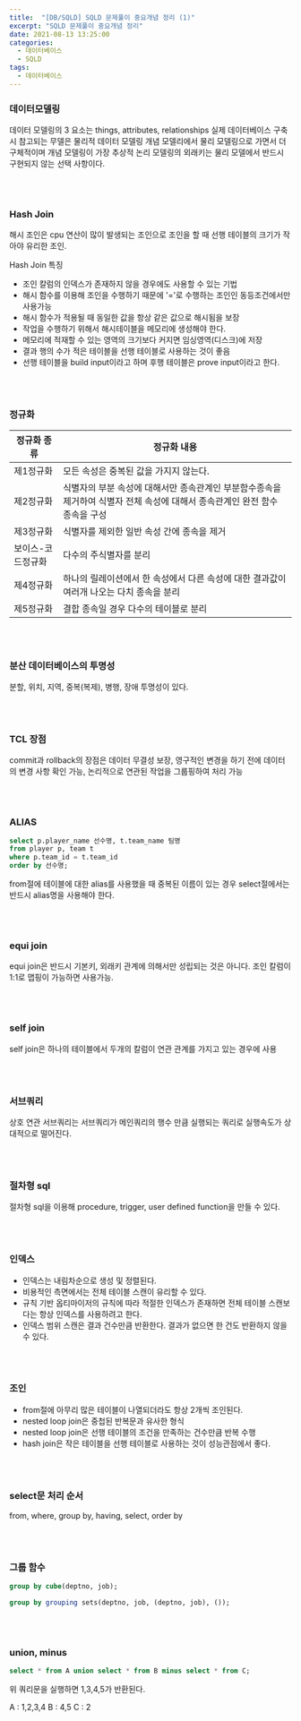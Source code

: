 ```yaml
---
title:  "[DB/SQLD] SQLD 문제풀이 중요개념 정리 (1)"
excerpt: "SQLD 문제풀이 중요개념 정리"
date: 2021-08-13 13:25:00
categories:
  - 데이터베이스
  - SQLD 
tags:
  - 데이터베이스
---
```


### 데이터모델링

데이터 모델링의 3 요소는 things, attributes, relationships
실제 데이터베이스 구축 시 참고되는 무델은 물리적 데이터 모델링
개념 모델리에서 물리 모델링으로 가면서 더 구체적이며 개념 모델링이 가장 추상적
논리 모델링의 외래키는 물리 모델에서 반드시 구현되지 않는 선택 사항이다.

<br>
<br>

### Hash Join

해시 조인은 cpu 연산이 많이 발생되는 조인으로 조인을 할 때 선행 테이블의 크기가 작아야 유리한 조인.

Hash Join 특징
- 조인 칼럼의 인덱스가 존재하지 않을 경우에도 사용할 수 있는 기법
- 해시 함수를 이용해 조인을 수행하기 때문에 '='로 수행하는 조인인 동등조건에서만 사용가능
- 해시 함수가 적용될 때 동일한 값을 항상 같은 값으로 해시됨을 보장
- 작업을 수행하기 위해서 해시테이블을 메모리에 생성해야 한다.
- 메모리에 적재할 수 있는 영역의 크기보다 커지면 임싱영역(디스크)에 저장
- 결과 행의 수가 적은 테이블을 선행 테이블로 사용하는 것이 좋음
- 선행 테이블을 build input이라고 하며 후행 테이블은 prove input이라고 한다.

<br>
<br>

### 정규화

|정규화 종류|정규화 내용|
|---|------|
|제1정규화|모든 속성은 중복된 값을 가지지 않는다.|
|제2정규화|식별자의 부분 속성에 대해서만 종속관계인 부분함수종속을 제거하여 식별자 전체 속성에 대해서 종속관계인 완전 함수 종속을 구성|
|제3정규화|식별자를 제외한 일반 속성 간에 종속을 제거|
|보이스-코드정규화|다수의 주식별자를 분리|
|제4정규화|하나의 릴레이션에서 한 속성에서 다른 속성에 대한 결과값이 여러개 나오는 다치 종속을 분리|
|제5정규화|결합 종속일 경우 다수의 테이블로 분리|

<br>
<br>

### 분산 데이터베이스의 투명성

분할, 위치, 지역, 중복(복제), 병행, 장애 투명성이 있다.

<br>
<br>

### TCL 장점

commit과 rollback의 장점은
데이터 무결성 보장, 영구적인 변경을 하기 전에 데이터의 변경 사항 확인 가능, 논리적으로 연관된 작업을 그룹핑하여 처리 가능

<br>
<br>

### ALIAS

```sql
select p.player_name 선수명, t.team_name 팀명
from player p, team t
where p.team_id = t.team_id
order by 선수명;
```

from절에 테이블에 대한 alias를 사용했을 때 중복된 이름이 있는 경우 select절에서는 반드시 alias명을 사용해야 한다.

<br>
<br>

### equi join

equi join은 반드시 기본키, 외래키 관계에 의해서만 성립되는 것은 아니다.
조인 칼럼이 1:1로 맵핑이 가능하면 사용가능.

<br>
<br>

### self join

self join은 하나의 테이블에서 두개의 칼럼이 연관 관계를 가지고 있는 경우에 사용

<br>
<br>

### 서브쿼리

상호 연관 서브쿼리는 서브쿼리가 메인쿼리의 행수 만큼 실행되는 쿼리로 실행속도가 상대적으로 떨어진다.

<br>
<br>

### 절차형 sql

절차형 sql을 이용해 procedure, trigger, user defined function을 만들 수 있다.

<br>
<br>

### 인덱스

- 인덱스는 내림차순으로 생성 및 정렬된다.
- 비용적인 측면에서는 전체 테이블 스캔이 유리할 수 있다.
- 규칙 기반 옵티마이저의 규칙에 따라 적절한 인덱스가 존재하면 전체 테이블 스캔보다는 항상 인덱스를 사용하려고 한다.
- 인덱스 범위 스캔은 결과 건수만큼 반환한다. 결과가 없으면 한 건도 반환하지 않을 수 있다.

<br>
<br>

### 조인

- from절에 아무리 많은 테이블이 나열되더라도 항상 2개씩 조인된다.
- nested loop join은 중첩된 반복문과 유사한 형식
- nested loop join은 선행 테이블의 조건을 만족하는 건수만큼 반복 수행
- hash join은 작은 테이블을 선행 테이블로 사용하는 것이 성능관점에서 좋다.

<br>
<br>

### select문 처리 순서

from, where, group by, having, select, order by

<br>
<br>

### 그룹 함수

```sql
group by cube(deptno, job);
```
```sql
group by grouping sets(deptno, job, (deptno, job), ());
```

<br>
<br>

### union, minus

```sql
select * from A union select * from B minus select * from C;
```
위 쿼리문을 실행하면 1,3,4,5가 반환된다.

A : 1,2,3,4
B : 4,5
C : 2
